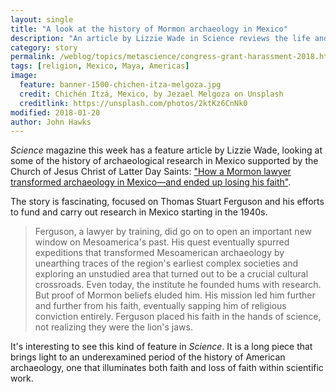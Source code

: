 ```yaml
---
layout: single
title: "A look at the history of Mormon archaeology in Mexico"
description: "An article by Lizzie Wade in Science reviews the life and work of Thomas Stuart Ferguson."
category: story
permalink: /weblog/topics/metascience/congress-grant-harassment-2018.html
tags: [religion, Mexico, Maya, Americas]
image:
  feature: banner-1500-chichen-itza-melgoza.jpg
  credit: Chichén Itzá, Mexico, by Jezael Melgoza on Unsplash
  creditlink: https://unsplash.com/photos/2ktKz6CnNk0
modified: 2018-01-20
author: John Hawks
---
```



<em>Science</em> magazine this week has a feature article by Lizzie Wade, looking at some of the history of archaeological research in Mexico supported by the Church of Jesus Christ of Latter Day Saints: <a href="http://www.sciencemag.org/news/2018/01/how-mormon-lawyer-transformed-archaeology-mexico-and-ended-losing-his-faith">"How a Mormon lawyer transformed archaeology in Mexico—and ended up losing his faith"</a>.

The story is fascinating, focused on Thomas Stuart Ferguson and his efforts to fund and carry out research in Mexico starting in the 1940s.

<blockquote>Ferguson, a lawyer by training, did go on to open an important new window on Mesoamerica's past. His quest eventually spurred expeditions that transformed Mesoamerican archaeology by unearthing traces of the region's earliest complex societies and exploring an unstudied area that turned out to be a crucial cultural crossroads. Even today, the institute he founded hums with research. But proof of Mormon beliefs eluded him. His mission led him further and further from his faith, eventually sapping him of religious conviction entirely. Ferguson placed his faith in the hands of science, not realizing they were the lion's jaws.</blockquote>

It's interesting to see this kind of feature in <em>Science</em>. It is a long piece that brings light to an underexamined period of the history of American archaeology, one that illuminates both faith and loss of faith within scientific work.


